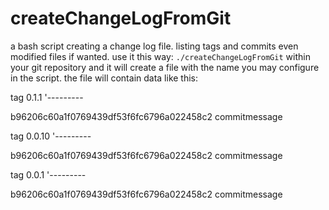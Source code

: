 # createChangeLogFromGit
a bash script creating a change log file. listing tags and commits even modified files if wanted.
use it this way: ```./createChangeLogFromGit``` within your git repository and it will create a
file with the name you may configure in the script. the file will contain data like this:

tag 0.1.1
'---------
  
  b96206c60a1f0769439df53f6fc6796a022458c2 commitmessage
  


tag 0.0.10
'---------
  
  b96206c60a1f0769439df53f6fc6796a022458c2 commitmessage


  
tag 0.0.1
'---------
  
  b96206c60a1f0769439df53f6fc6796a022458c2 commitmessage



